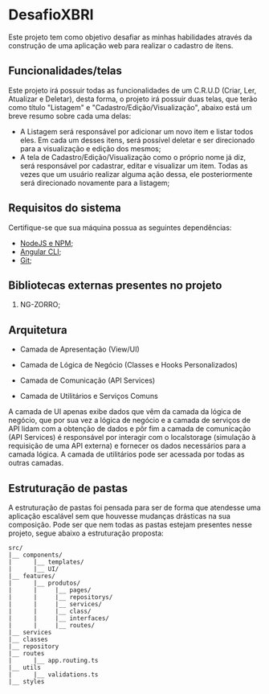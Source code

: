 # DesafioXBRI

Este projeto tem como objetivo desafiar as minhas habilidades através da construção de uma aplicação web para realizar o cadastro de itens.

## Funcionalidades/telas
Este projeto irá possuir todas as funcionalidades de um C.R.U.D (Criar, Ler, Atualizar e Deletar), desta forma, o projeto irá possuir duas telas, que terão como título "Listagem" e "Cadastro/Edição/Visualização", abaixo está um breve resumo sobre cada uma delas:
- A Listagem será responsável por adicionar um novo item e listar todos eles. Em cada um desses itens, será possível deletar e ser direcionado para a visualização e edição dos mesmos;
- A tela de Cadastro/Edição/Visualização como o próprio nome já diz, será responsável por cadastrar, editar e visualizar um item. Todas as vezes que um usuário realizar alguma ação dessa, ele posteriormente será direcionado novamente para a listagem;

## Requisitos do sistema
Certifique-se que sua máquina possua as seguintes dependências:
- [NodeJS e NPM](https://nodejs.org/en/download/package-manager/current);
- [Angular CLI](https://angular.dev/tools/cli/setup-local);
- [Git](https://git-scm.com/downloads);

## Bibliotecas externas presentes no projeto
1. NG-ZORRO;


## Arquitetura

- Camada de Apresentação (View/UI) 

- Camada de Lógica de Negócio (Classes e Hooks Personalizados) 

- Camada de Comunicação (API Services) 

- Camada de Utilitários e Serviços Comuns 

A camada de UI apenas exibe dados que vêm da camada da lógica de negócio, que por sua vez a lógica de negócio e a camada de serviços de API lidam com a obtenção de dados e pôr fim a camada de comunicação (API Services) é responsável por interagir com o localstorage (simulação à requisição de uma API externa) e fornecer os dados necessários para a camada lógica. A camada de utilitários pode ser acessada por todas as outras camadas. 

## Estruturação de pastas

A estruturação de pastas foi pensada para ser de forma que atendesse uma aplicação escalável sem que houvesse mudanças drásticas na sua composição. Pode ser que nem todas as pastas estejam presentes nesse projeto, segue abaixo a estruturação proposta:

```estrutura
src/
|__ components/
|      |__ templates/
|      |__ UI/
|__ features/
|      |__ produtos/
|      |     |__ pages/
|      |     |__ repositorys/
|      |     |__ services/
|      |     |__ class/
|      |     |__ interfaces/
|      |     |__ routes/
|__ services
|__ classes
|__ repository
|__ routes
|      |__ app.routing.ts
|__ utils
|      |__ validations.ts 
|__ styles
```
